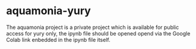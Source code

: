 # aquamonia-yury
The aquamonia project is a private project which is available for public access for yury only, the ipynb file should be opened opend via the Google Colab link enbedded in the ipynb file itself.
